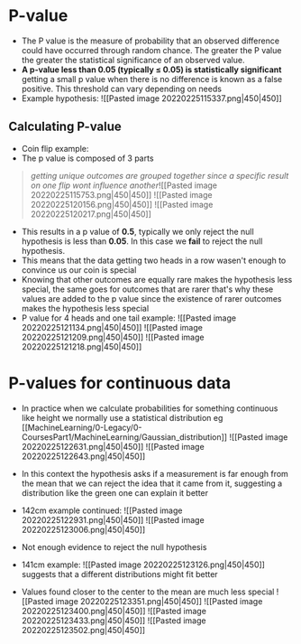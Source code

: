 # P-value
- The P value is the measure of probability that an observed difference could have occurred through random chance. The greater the P value the greater the statistical significance of an observed value.
- **A p-value less than 0.05 (typically ≤ 0.05) is statistically significant** getting a small p value when there is no difference is known as a false positive. This threshold can vary depending on needs
- Example hypothesis:
![[Pasted image 20220225115337.png|450|450]]
## Calculating P-value
- Coin flip example:
- The p value is composed of 3 parts

>*getting unique outcomes are grouped together since a specific result on one flip wont influence another*![[Pasted image 20220225115753.png|450|450]]
![[Pasted image 20220225120156.png|450|450]]
![[Pasted image 20220225120217.png|450|450]]

- This results in a p value of **0.5**, typically we only reject the null hypothesis is less than **0.05**. In this case we **fail** to reject the null hypothesis.
- This means that the data getting two heads in a row wasen't enough to convince us our coin is special
- Knowing that other outcomes are equally rare makes the hypothesis less special, the same goes for outcomes that are rarer that's why these values are added to the p value since the existence of rarer outcomes makes the hypothesis less special
- P value for 4 heads and one tail example:
![[Pasted image 20220225121134.png|450|450]]
![[Pasted image 20220225121209.png|450|450]]
![[Pasted image 20220225121218.png|450|450]]

# P-values for continuous data
- In practice when we calculate probabilities for something continuous like height we normally use a statistical distribution eg [[MachineLearning/0-Legacy/0-CoursesPart1/MachineLearning/Gaussian_distribution]]
![[Pasted image 20220225122631.png|450|450]]
![[Pasted image 20220225122643.png|450|450]]
- In this context the hypothesis asks if a measurement is far enough from the mean that we can reject the idea that it came from it, suggesting a distribution like the green one can explain it better
- 142cm example continued:
![[Pasted image 20220225122931.png|450|450]]
![[Pasted image 20220225123006.png|450|450]]
- Not enough evidence to reject the null hypothesis
- 141cm example:
![[Pasted image 20220225123126.png|450|450]]
suggests that a different distributions might fit better

- Values found closer to the center to the mean are much less special
![[Pasted image 20220225123351.png|450|450]]
![[Pasted image 20220225123400.png|450|450]]
![[Pasted image 20220225123433.png|450|450]]
![[Pasted image 20220225123502.png|450|450]]
